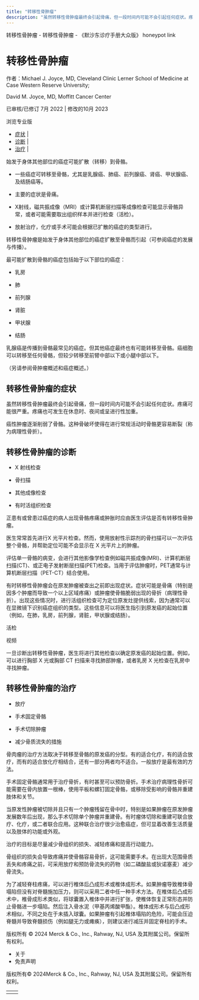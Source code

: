 ```yaml
---
title: "转移性骨肿瘤"
description: "虽然转移性骨肿瘤最终会引起骨痛，但一段时间内可能不会引起任何症状。疼痛可能很严重。疼痛也可发生在休息时、夜间或呈进行性加重。"
---
```


﻿转移性骨肿瘤 \- 转移性骨肿瘤 \- 《默沙东诊疗手册大众版》 honeypot link

# 转移性骨肿瘤

作者：Michael J. Joyce, MD, Cleveland Clinic Lerner School of Medicine at Case Western
Reserve University;

David M. Joyce, MD, Moffitt Cancer Center

已审核/已修订 7月 2022 \| 修改的10月 2023

浏览专业版

- [症状](#症状_v30818774_zh) \|
- [诊断](#诊断_v30818778_zh) \|
- [治疗](#治疗_v30818799_zh) \|

始发于身体其他部位的癌症可能扩散（转移）到骨骼。

- 一些癌症可转移至骨骼，尤其是乳腺癌、肺癌、前列腺癌、肾癌、甲状腺癌、及结肠癌等。

- 主要的症状是骨痛。

- X射线，磁共振成像（MRI）或计算机断层扫描等成像检查可能显示骨骼异常，或者可能需要取出组织样本并进行检查（活检）。

- 放射治疗，化疗或手术可能会根据已扩散的癌症的类型进行。


转移性骨肿瘤是始发于身体其他部位的癌症扩散至骨骼而引起（可参阅癌症的发展与传播）。

最可能扩散到骨骼的癌症包括始于以下部位的癌症：

- 乳房

- 肺

- 前列腺

- 肾脏

- 甲状腺

- 结肠


乳腺癌是传播到骨骼最常见的癌症。但其他癌症最终也有可能转移至骨骼。癌细胞可以转移至任何骨骼，但较少转移至前臂中部以下或小腿中部以下。

（另请参阅骨肿瘤概述和癌症概述。）

## 转移性骨肿瘤的症状

虽然转移性骨肿瘤最终会引起骨痛，但一段时间内可能不会引起任何症状。疼痛可能很严重。疼痛也可发生在休息时、夜间或呈进行性加重。

癌性肿瘤逐渐削弱了骨骼。这种骨破坏使得在进行常规活动时骨骼更容易断裂（称为病理性骨折）。

## 转移性骨肿瘤的诊断

- X 射线检查

- 骨扫描

- 其他成像检查

- 有时活组织检查


正患有或曾患过癌症的病人出现骨骼疼痛或肿胀时应由医生评估是否有转移性骨肿瘤。

医生常常首先进行X 光平片检查。然而，使用放射性示踪剂的骨扫描可以一次评估整个骨骼，并帮助定位可能不会显示在 X 光平片上的肿瘤。

评估单一骨骼的病变，会进行其他影像学检查例如磁共振成像(MRI)、计算机断层扫描(CT)、或正电子发射断层扫描(PET)检查。当用于评估肿瘤时，PET通常与计算机断层扫描（PET-CT）结合使用。

有时转移性骨肿瘤会在原发肿瘤被查出之前即出现症状。症状可能是骨痛（特别是因多个肿瘤而导致一个以上区域疼痛）或肿瘤使骨骼脆弱出现的骨折（病理性骨折）。出现这些情况时，进行活组织检查可为定位原发灶提供线索，因为通常可以在显微镜下识别癌症组织的类型。这些信息可以将医生指引到原发癌的起始位置（例如，在肺，乳房，前列腺，肾脏，甲状腺或结肠）。

活检



视频

一旦诊断出转移性骨肿瘤，医生将进行其他检查以确定原发癌的起始位置。例如，可以进行胸部 X 光或胸部 CT 扫描来寻找肺部肿瘤，或者乳房 X 光检查在乳房中寻找肿瘤。

## 转移性骨肿瘤的治疗

- 放疗

- 手术固定骨骼

- 手术切除肿瘤

- 减少骨质流失的措施


骨肉瘤的治疗方法取决于转移至骨骼的原发癌的分型。有的适合化疗，有的适合放疗，而有的适合放化疗相结合，还有一部分两者均不适合。一般放疗是最有效的方法。

手术固定骨骼通常用于治疗骨折，有时甚至可以预防骨折。手术治疗病理性骨折可能需要在骨内放置一根棒，使用平板和螺钉固定骨骼，或移除受影响的骨骼并重建肢体和关节。

当原发性肿瘤被切除并且只有一个肿瘤残留在骨中时，特别是如果肿瘤在原发肿瘤发展数年后出现，那么手术切除单个肿瘤并重建骨。有时瘤体切除和重建可联合放疗、化疗，或二者联合应用。这种联合治疗很少治愈癌症，但可显着改善生活质量以及肢体的功能或外观。

治疗的目标是尽量减少骨组织的损失、减轻疼痛和提高行动能力。

骨组织的损失会导致疼痛并使骨骼容易骨折，这可能需要手术。在出现大范围骨质丢失和疼痛之前，可采用放疗和预防骨流失的药物（如二磷酸盐或狄诺塞麦）减少骨流失。

为了减轻脊柱疼痛，可以进行椎体后凸成形术或椎体成形术。如果肿瘤导致椎体骨塌陷但没有对脊髓施加压力，则可以采用二者中任一种手术方法。在椎体后凸成形术中，椎骨成形术类似，将球囊置入椎体中并进行扩张，使椎体恢复正常形态并防止骨骼进一步塌陷。然后注入骨水泥（甲基丙烯酸甲酯）。椎体成形术与后凸成形术相似，不同之处在于未插入球囊。如果肿瘤有引起椎体塌陷的危险，可能会压迫脊髓并导致脊髓损伤（例如腿无力或瘫痪），则建议进行减压并固定脊柱的手术。



版权所有 © 2024
Merck & Co., Inc., Rahway, NJ, USA 及其附属公司。保留所有权利。

- 关于
- 免责声明

版权所有© 2024Merck & Co., Inc., Rahway, NJ, USA 及其附属公司。保留所有权利。

|     |     |
| --- | --- |
|  |  |